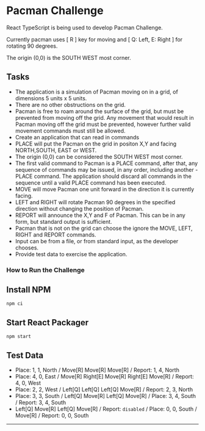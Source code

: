 # Pacman Challenge

React TypeScript is being used to develop Pacman Challenge.

Currently pacman uses [ R ] key for moving and [ Q: Left, E: Right ] for rotating 90 degrees.

The origin (0,0) is the SOUTH WEST most corner.

## Tasks

- The application is a simulation of Pacman moving on in a grid, of dimensions 5 units x 5 units.
- There are no other obstructions on the grid.
- Pacman is free to roam around the surface of the grid, but must be prevented from moving off the grid. Any movement that would result in Pacman moving off the grid must be prevented, however further valid movement commands must still be allowed.
- Create an application that can read in commands
- PLACE will put the Pacman on the grid in positon X,Y and facing NORTH,SOUTH, EAST or WEST.
- The origin (0,0) can be considered the SOUTH WEST most corner.
- The first valid command to Pacman is a PLACE command, after that, any sequence of commands may be issued, in any order, including another - PLACE command. The application should discard all commands in the sequence until a valid PLACE command has been executed.
- MOVE will move Pacman one unit forward in the direction it is currently facing.
- LEFT and RIGHT will rotate Pacman 90 degrees in the specified direction without changing the position of Pacman.
- REPORT will announce the X,Y and F of Pacman. This can be in any form, but standard output is sufficient.
- Pacman that is not on the grid can choose the ignore the MOVE, LEFT, RIGHT and REPORT commands.
- Input can be from a file, or from standard input, as the developer chooses.
- Provide test data to exercise the application.

### How to Run the Challenge

## Install NPM

`npm ci`

## Start React Packager

`npm start`

## Test Data

- Place: 1, 1, North / Move[R] Move[R] Move[R] / Report: 1, 4, North
- Place: 4, 0, East / Move[R] Right[E] Move[R] Right[E] Move[R] / Report: 4, 0, West
- Place: 2, 2, West / Left[Q] Left[Q] Left[Q] Move[R] / Report: 2, 3, North
- Place: 3, 3, South / Left[Q] Move[R] Left[Q] Move[R] / Place: 3, 4, South / Report: 3, 4, South
- Left[Q] Move[R] Left[Q] Move[R] / Report: `disabled` / Place: 0, 0, South / Move[R] / Report: 0, 0, South

---